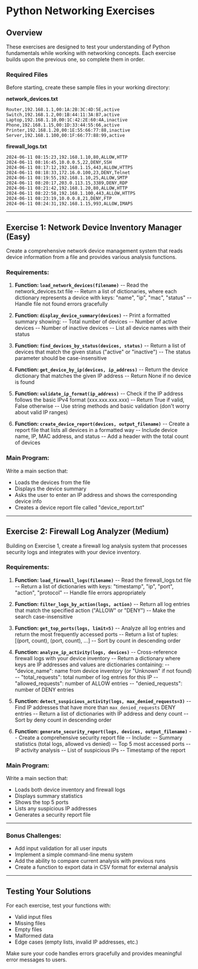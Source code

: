 # Python Networking Exercises

## Overview
These exercises are designed to test your understanding of Python fundamentals while working with networking concepts. 
Each exercise builds upon the previous one, so complete them in order.

### Required Files
Before starting, create these sample files in your working directory:

**network_devices.txt**
```
Router,192.168.1.1,00:1A:2B:3C:4D:5E,active
Switch,192.168.1.2,00:1B:44:11:3A:B7,active
Laptop,192.168.1.10,00:1C:42:2E:60:4A,inactive
Phone,192.168.1.15,00:1D:33:44:55:66,active
Printer,192.168.1.20,00:1E:55:66:77:88,inactive
Server,192.168.1.100,00:1F:66:77:88:99,active
```

**firewall_logs.txt**
```
2024-06-11 08:15:23,192.168.1.10,80,ALLOW,HTTP
2024-06-11 08:16:45,10.0.0.5,22,DENY,SSH
2024-06-11 08:17:12,192.168.1.15,443,ALLOW,HTTPS
2024-06-11 08:18:33,172.16.0.100,23,DENY,Telnet
2024-06-11 08:19:55,192.168.1.10,25,ALLOW,SMTP
2024-06-11 08:20:17,203.0.113.15,3389,DENY,RDP
2024-06-11 08:21:42,192.168.1.20,80,ALLOW,HTTP
2024-06-11 08:22:58,192.168.1.100,443,ALLOW,HTTPS
2024-06-11 08:23:19,10.0.0.8,21,DENY,FTP
2024-06-11 08:24:31,192.168.1.15,993,ALLOW,IMAPS
```

---

## Exercise 1: Network Device Inventory Manager (Easy)

Create a comprehensive network device management system that reads device information from a file and provides various analysis functions.

### Requirements:

1. **Function: `load_network_devices(filename)`**
   -- Read the network_devices.txt file
   -- Return a list of dictionaries, where each dictionary represents a device with keys: "name", "ip", "mac", "status"
   -- Handle file not found errors gracefully

2. **Function: `display_device_summary(devices)`**
   -- Print a formatted summary showing:
     -- Total number of devices
     -- Number of active devices
     -- Number of inactive devices
     -- List all device names with their status

3. **Function: `find_devices_by_status(devices, status)`**
   -- Return a list of devices that match the given status ("active" or "inactive")
   -- The status parameter should be case-insensitive

4. **Function: `get_device_by_ip(devices, ip_address)`**
   -- Return the device dictionary that matches the given IP address
   -- Return None if no device is found

5. **Function: `validate_ip_format(ip_address)`**
   -- Check if the IP address follows the basic IPv4 format (xxx.xxx.xxx.xxx)
   -- Return True if valid, False otherwise
   -- Use string methods and basic validation (don't worry about valid IP ranges)

6. **Function: `create_device_report(devices, output_filename)`**
   -- Create a report file that lists all devices in a formatted way
   -- Include device name, IP, MAC address, and status
   -- Add a header with the total count of devices

### Main Program:
Write a main section that:
- Loads the devices from the file
- Displays the device summary
- Asks the user to enter an IP address and shows the corresponding device info
- Creates a device report file called "device_report.txt"

---

## Exercise 2: Firewall Log Analyzer (Medium)

Building on Exercise 1, create a firewall log analysis system that processes security logs and integrates with your device inventory.

### Requirements:

1. **Function: `load_firewall_logs(filename)`**
   -- Read the firewall_logs.txt file
   -- Return a list of dictionaries with keys: "timestamp", "ip", "port", "action", "protocol"
   -- Handle file errors appropriately

2. **Function: `filter_logs_by_action(logs, action)`**
   -- Return all log entries that match the specified action ("ALLOW" or "DENY")
   -- Make the search case-insensitive

3. **Function: `get_top_ports(logs, limit=5)`**
   -- Analyze all log entries and return the most frequently accessed ports
   -- Return a list of tuples: [(port, count), (port, count), ...]
   -- Sort by count in descending order

4. **Function: `analyze_ip_activity(logs, devices)`**
   -- Cross-reference firewall logs with your device inventory
   -- Return a dictionary where keys are IP addresses and values are dictionaries containing:
     -- "device_name": name from device inventory (or "Unknown" if not found)
     -- "total_requests": total number of log entries for this IP
     -- "allowed_requests": number of ALLOW entries
     -- "denied_requests": number of DENY entries

5. **Function: `detect_suspicious_activity(logs, max_denied_requests=3)`**
   -- Find IP addresses that have more than `max_denied_requests` DENY entries
   -- Return a list of dictionaries with IP address and deny count
   -- Sort by deny count in descending order

6. **Function: `generate_security_report(logs, devices, output_filename)`**
   -- Create a comprehensive security report file
   -- Include:
     -- Summary statistics (total logs, allowed vs denied)
     -- Top 5 most accessed ports
     -- IP activity analysis
     -- List of suspicious IPs
     -- Timestamp of the report

### Main Program:
Write a main section that:
- Loads both device inventory and firewall logs
- Displays summary statistics
- Shows the top 5 ports
- Lists any suspicious IP addresses
- Generates a security report file

---

### Bonus Challenges:
- Add input validation for all user inputs
- Implement a simple command-line menu system
- Add the ability to compare current analysis with previous runs
- Create a function to export data in CSV format for external analysis
---

## Testing Your Solutions

For each exercise, test your functions with:
- Valid input files
- Missing files
- Empty files
- Malformed data
- Edge cases (empty lists, invalid IP addresses, etc.)

Make sure your code handles errors gracefully and provides meaningful error messages to users.